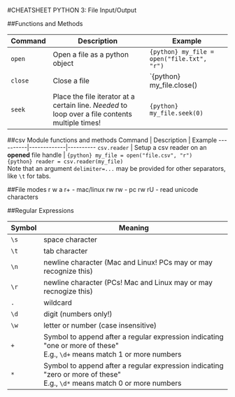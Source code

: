 #CHEATSHEET PYTHON 3: File Input/Output

##Functions and Methods

Command  |  Description | Example
----------|-------------|----------
`open` | Open a file as a python object |`{python} my_file = open("file.txt", "r")`
`close`| Close a file | `{python} my_file.close()
`seek` | Place the file iterator at a certain line. *Needed* to loop over a file contents multiple times! | `{python} my_file.seek(0)`

##csv Module functions and methods
Command  |  Description | Example
----------|-------------|----------
`csv.reader` | Setup a csv reader on an **opened** file handle | `{python} my_file = open("file.csv", "r")`<br>`{python} reader = csv.reader(my_file)`<br> Note that an argument `delimiter=...` may be provided for other separators, like `\t` for tabs.

##File modes
r
w
a
r+ - mac/linux rw
rw - pc rw
rU - read unicode characters



##Regular Expressions

Symbol | Meaning
-------|---------
`\s`   | space character
`\t`   | tab character
`\n`   | newline character (Mac and Linux! PCs may or may recognize this)
`\r`   | newline character (PCs! Mac and Linux may or may recnogize this)
`.`    | wildcard
`\d`   | digit (numbers only!)
`\w`   | letter or number (case insensitive)
`+`    | Symbol to append after a regular expression indicating "one or more of these" <br> E.g., `\d+` means match 1 or more numbers
`*`    | Symbol to append after a regular expression indicating "zero or more of these" <br> E.g., `\d*` means match 0 or more numbers

